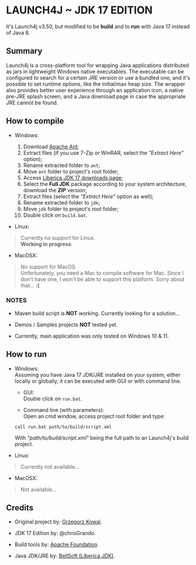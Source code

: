 # LAUNCH4J ~ JDK 17 EDITION
It's Launch4j v3.50, but modified to be **build** and to **run** with Java 17 instead of
Java 8.

## Summary
Launch4j is a cross-platform tool for wrapping Java applications distributed as jars in
lightweight Windows native executables. The executable can be configured to search for a
certain JRE version or use a bundled one, and it's possible to set runtime options, like
the initial/max heap size. The wrapper also provides better user experience through an
application icon, a native pre-JRE splash screen, and a Java download page in case the
appropriate JRE cannot be found.

## How to compile
+ Windows:<br>
	1. Download [Apache Ant](https://dlcdn.apache.org//ant/binaries/apache-ant-1.10.12-bin.zip);
	2. Extract files (if you use 7-Zip or WinRAR, select the *"Extract Here"* option);
	3. Rename extracted folder to ```ant```;
	4. Move ```ant``` folder to project's root folder;
	5. Access [Liberica JDK 17 downloads page](https://bell-sw.com/pages/downloads/#/java-17-lts);
	6. Select the **Full JDK** package according to your system architecture, download
	the **ZIP** version;
	7. Extract files (select the *"Extract Here"* option as well);
	8. Rename extracted folder to ```jdk```;
	9. Move ```jdk``` folder to project's root folder;
	10. Double click on ```build.bat```.

+ Linux:

> Currently no support for Linux.<br>
> **Working in progress**.

+ MacOSX:

> No support for MacOS.<br>
> Unfortunately, you need a Mac to compile software for Mac. Since I don't have one,
> I won't be able to support this platform. Sorry about that... **:(**

### NOTES
- Maven build script is **NOT** working. Currently looking for a solution...

- Demos / Samples projects **NOT** tested yet.

- Currently, main application was only tested on Windows 10 & 11.

## How to run
+ Windows:<br>
Assuming you have Java 17 JDK/JRE installed on your system, either locally or globally,
it can be executed with GUI or with command line.

	- GUI:<br>
	Double click on ```run.bat```.
	
	- Command line (with parameters):<br>
	Open an cmd window, access project root folder and type:<br>
	```
	call run.bat path/to/build/script.xml
	```
	With *"path/to/build/script.xml"* being the full path to an Launch4j's build project.

+ Linux:

> Currently not available...

+ MacOSX:

> Not available...

## Credits
* Original project by: [Grzegorz Kowal](https://sourceforge.net/u/grzegok/profile/).

* JDK 17 Edition by: @chrisGrando.

* Build tools by: [Apache Foundation](https://apache.org/).

* Java JDK/JRE by: [BellSoft (Liberica JDK)](https://bell-sw.com/).

